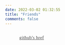 ```yaml
---
date: 2022-03-02 01:32:55
title: "Friends"
comments: false
---
```

<style rel="stylesheet">
    .friends-model {position: relative;top: 3px;left: 1px;font-family: 'Josefin Sans', 'PingFang SC';font-size: 17px;font-weight: 500;opacity: .9}  .friends-href {display: block;margin: 15px 0;min-height: 220px}  .friends-href a {display: inline-block;font-size: 15px;margin-top: 15px;letter-spacing: .4px;position: relative;width: 200px;margin-left: 40px;font-weight: 500;font-family: 'Josefin Sans', 'PingFang SC';border-bottom: none !important}  .friends-href a i {margin-right: .4em;color: #6db33f}  .friends-href a:before {position: absolute;top: -50%;left: -50%;padding: 1.3em 1em 1em 4em;width: 150%;height: 100%;background: #fff url(/images/link.svg) no-repeat -3em 50%;background-size: auto 35%;color: #404d5b;color: transparent;content: attr(href);white-space: pre-wrap;word-break: break-all;font-weight: 600;font-size: 50%;line-height: 1.2;opacity: .2;font-family: 'Josefin Sans', 'PingFang SC';font-size: 16px !important;-webkit-transition: opacity .3s, color .3s, -webkit-transform .3s, background-position .2s;-webkit-transition: opacity .3s, color .3s, background-position .2s, -webkit-transform .3s;transition: opacity .3s, color .3s, background-position .2s, -webkit-transform .3s;transition: opacity .3s, color .3s, transform .3s, background-position .2s;transition: opacity .3s, color .3s, transform .3s, background-position .2s, -webkit-transform .3s;-webkit-transform: scale(.5);transform: scale(.5);pointer-events: auto}  .friends-href a:focus::before, .friends-href a:hover::before {background-position: 1em 50%;color: #6db33f;opacity: 1;border: 1px solid #f9f9f9;-webkit-box-shadow: 1px 1px 1px #ededed;box-shadow: 1px 1px 1px #ededed;border-radius: 2px;-webkit-transition-delay: 0s, 0s, 0s, .1s;transition-delay: 0s, 0s, 0s, .1s;-webkit-transform: scale(1) translateY(-80%);transform: scale(1) translateY(-80%)}
</style>

<div class="friends-page">
    <div class="friends-href">
        <a href="https://www.github.com/mrdjun" target="_blank" class="ignore-href">
            <i class="fa fa-fw fa-star"></i>github's href
        </a>
    </div>
</div>